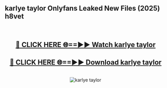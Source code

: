 <h2>karlye taylor Onlyfans Leaked New Files (2025) h8vet</h2>
<br>
<div align="center">
<h2><a href="https://mediafiles.top/karlye_taylor&ref=git" rel="nofollow">🔴 CLICK HERE 🌐==►► Watch karlye taylor</a></h2>
<h2><a href="https://mediafiles.top/karlye_taylor&ref=git" rel="nofollow">🔴 CLICK HERE 🌐==►► Download karlye taylor</a></h2>
<br>
<a href="https://mediafiles.top/karlye_taylor&ref=git" rel="nofollow" data-target="animated-image.originalLink"><img src="https://i.ibb.co.com/xMMVF88/686577567.gif" alt="karlye taylor" style="max-width: 100%; display: inline-block;" data-target="animated-image.originalImage"></a>
</div>
<br>
<br>
